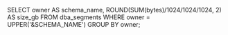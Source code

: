 SELECT
    owner AS schema_name,
    ROUND(SUM(bytes)/1024/1024/1024, 2) AS size_gb
FROM
    dba_segments
WHERE
    owner = UPPER('&SCHEMA_NAME')
GROUP BY
    owner;
